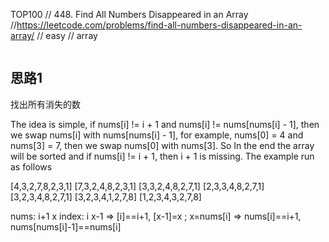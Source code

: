 TOP100
// 448. Find All Numbers Disappeared in an Array
//https://leetcode.com/problems/find-all-numbers-disappeared-in-an-array/
// easy
// array
```aidl

```


## 思路1
找出所有消失的数

 The idea is simple, if nums[i] != i + 1 and nums[i] != nums[nums[i] - 1],
 then we swap nums[i] with nums[nums[i] - 1],
 for example, nums[0] = 4 and nums[3] = 7, then we swap nums[0] with nums[3]. So In the end the array will be sorted and if nums[i] != i + 1, then i + 1 is missing.
The example run as follows

[4,3,2,7,8,2,3,1]
[7,3,2,4,8,2,3,1]
[3,3,2,4,8,2,7,1]
[2,3,3,4,8,2,7,1]
[3,2,3,4,8,2,7,1]
[3,2,3,4,1,2,7,8]
[1,2,3,4,3,2,7,8]


  nums:    i+1          x
     index:     i          x-1
     ⇒ [i]==i+1, [x-1]=x      ;   x=nums[i]
     ⇒ nums[i]==i+1, nums[nums[i]-1]==nums[i]